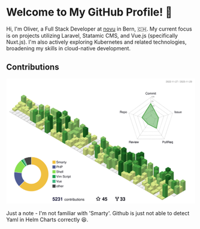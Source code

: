 # Welcome to My GitHub Profile! 👋

Hi, I'm Oliver, a Full Stack Developer at [novu](https://novu.ch) in Bern, 🇨🇭. My current focus is on projects utilizing Laravel, Statamic CMS, and Vue.js (specifically Nuxt.js). I'm also actively exploring Kubernetes and related technologies, broadening my skills in cloud-native development.

## Contributions
![](./profile-3d-contrib/profile-green-animate.svg)

Just a note - I'm not familiar with 'Smarty'. Github is just not able to detect Yaml in Helm Charts correctly 😆.